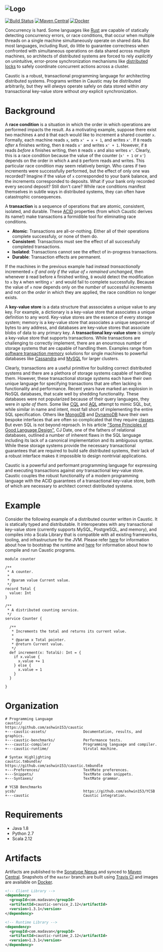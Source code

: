 ![Logo](https://github.com/ashwin153/caustic/blob/master/caustic-assets/images/banner.png)
---
[![Build Status](https://travis-ci.org/ashwin153/caustic.svg?branch=master)][3]
[![Maven Central](https://img.shields.io/maven-central/v/com.madavan/caustic-runtime_2.12.svg)][2]
[![Docker](https://img.shields.io/docker/build/ashwin153/caustic.svg)][4]

Concurrency is hard. Some languages like [Rust][5] are capable of statically detecting concurrency 
errors, or race conditions, that occur when multiple threads on a single machine simultaneously 
operate on shared data. But most languages, including Rust, do little to guarantee correctness when 
confronted with simultaneous operations on data shared across multiple machines, so architects of 
distributed systems are forced to rely *explicitly* on unintuitive, error-prone synchronization 
mechanisms like [distributed locks][8] to safely coordinate concurrent actions across a cluster.

Caustic is a robust, transactional programming language for architecting distributed systems. 
Programs written in Caustic may be distributed arbitrarily, but they will *always* operate safely on 
data stored within *any* transactional key-value store without *any* explicit synchronization.

# Background
A __race condition__ is a situation in which the order in which operations are performed impacts the 
result. As a motivating example, suppose there exist two machines ```A``` and ```B``` that each 
would like to increment a shared counter ```x```. Formally, each machine reads ```x```, sets 
```x' = x + 1```, and writes ```x'```. If ```B``` reads *after* ```A``` finishes writing, then 
```B``` reads ```x'``` and writes ```x' + 1```. However, if ```B``` reads *before* ```A``` finishes 
writing, then ```B``` reads ```x``` and also writes ```x'```. Clearly, this is a race condition 
because the value of the counter (```x' + 1``` or ```x'```) depends on the order in which ```A``` 
and ```B``` perform reads and writes. This particular race condition may seem relatively benign. Who 
cares if two increments were successfully performed, but the effect of only one was recorded? 
Imagine if the value of ```x``` corresponded to your bank balance, and the increments corresponded 
to deposits. What if your bank only recorded every second deposit? Still don't care? While race 
conditions manifest themselves in subtle ways in distributed systems, they can often have 
catastrophic consequences.

A __transaction__ is a sequence of operations that are atomic, consistent, isolated, and durable. 
These [ACID][6] properties (from which Caustic derives its name!) make transactions a formidible 
tool for eliminating race conditions. 

- __Atomic__: Transactions are all-or-nothing. Either all of their operations complete successfuly, 
  or none of them do.
- __Consistent__: Transactions must see the effect of all successfully completed transactions.
- __Isolated__: Transactions cannot see the effect of in-progress transactions.
- __Durable__: Transaction effects are permanent.

If the machines in the previous example had instead *transactionally* incremented ```x``` *if and 
only if the value of ```x``` remained unchanged*, then whenever ```B``` read before ```A``` finished 
writing, ```B``` would detect the modification to ```x``` by ```A``` when writing ```x'``` and 
would fail to complete successfully. Because the value of ```x``` now depends only on the
*number* of successful increments and not on the *order* in which they are applied, the race
condition no longer exists.

A __key-value store__ is a data structure that asssociates a unique value to any key. For example, a 
dictionary is a key-value store that associates a unique definition to any word. Key-value stores 
are the essence of every storage system; memory is a key-value store that associates a unique 
sequence of bytes to any address, and databases are key-value stores that associate blobs of data to 
any primary key. A __transactional key-value store__ is simply a key-value store that supports 
transactions. While transactions are challenging to correctly implement, there are an enourmous 
number of storage systems that are capable of handling them. Examples range from 
[software transaction memory][7] solutions for single machines to powerful databases like 
[Cassandra][8] and [MySQL][9] for larger clusters.

Clearly, transactions are a useful primitive for building correct distributed systems and there 
are a plethora of storage systems capable of handling them. However, these transactional storage 
systems each have their own unique language for specifying transactions that are often lacking in 
functionality and performance. Recent years have marked an explosion in NoSQL databases, that scale
well by shedding functionality. These databases were not popularized because of their query
languages, they were *in spite of them*. Some like [CQL][11] and [AQL][12] attempt to mimic SQL, 
but, while similar in name and intent, most fall short of implementing the entire SQL specification.
Others like [MongoDB][13] and [DynamoDB][14] have their own bespoke interfaces that are often so 
complicated that they require [classes][15]. But even SQL is not beyond reproach. In his article 
["Some Principles of Good Language Design"][10], CJ Date, one of the fathers of relational 
databases, outlined a number of inherent flaws in the SQL language including its lack of a canonical 
implementation and its ambiguous syntax. While these storage systems provide the necessary
transactional guarantees that are required to build safe distributed systems, their lack of a robust
interface makes it impossible to design nontrivial applications.

Caustic is a powerful and performant programming language for expressing and executing transactions
against *any* transactional key-value store. Caustic couples the robust functionality of a modern 
programming language with the ACID guarantees of a transactional key-value store, both of which are 
necessary to architect correct distributed systems.

# Example
Consider the following example of a distributed counter written in Caustic. It is statically typed
and distributable. It interoperates with any transactional key-value store (currently supports
MySQL, PostgreSQL, and memory), and compiles into a Scala Library that is compatible with all
existing frameworks, tooling, and infrastructure for the JVM. Please refer [here][16] for 
information about how to bootstrap the runtime and [here][17] for information about how to compile
and run Caustic programs.

```
module counter

/**
 * A counter.
 *
 * @param value Current value.
 */
record Total {
  value: Int
}

/**
 * A distributed counting service.
 */
service Counter {

  /**
   * Increments the total and returns its current value.
   *
   * @param x Total pointer.
   * @return Current value.
   */
  def increment(x: Total&): Int = {
    if x.value {
      x.value += 1
    } else {
      x.value = 1
    }
  }

}
```

# Organization
```
# Programming Language
caustic/                            https://github.com/ashwin153/caustic
+---caustic-assets/                 Documentation, results, and graphics.
+---caustic-benchmarks/             Performance tests.
+---caustic-compiler/               Programming language and compiler.
+---caustic-runtime/                Virutal machine.

# Syntax Highlighting
caustic.tmbundle/                   https://github.com/ashwin153/caustic.tmbundle
+---Preferences/                    TextMate preferences.
+---Snippets/                       TextMate code snippets.
+---Syntaxes/                       TextMate grammar.

# YCSB Benchmarks
ycsb/                               https://github.com/ashwin153/YCSB
+---caustic                         Caustic integration.
```

# Requirements
- Java 1.8
- Python 2.7
- Scala 2.12

# Artifacts
Artifacts are published to the [Sonatype Nexus][1] and synced to [Maven Central][2]. Snapshots of 
the ```master``` branch are built using [Travis CI][3] and images are available on [Docker][4]. 

```xml
<!-- Client Library -->
<dependency>
  <groupId>com.madavan</groupId>
  <artifactId>caustic-service_2.12</artifactId>
  <version>1.3.1</version>
</dependency>

<!-- Runtime Library -->
<dependency>
  <groupId>com.madavan</groupId>
  <artifactId>caustic-runtime_2.12</artifactId>
  <version>1.3.1</version>
</dependency>
```

[1]: https://oss.sonatype.org/index.html#nexus-search;quick~com.madavan
[2]: https://search.maven.org/#search%7Cga%7C1%7Cg%3A%22com.madavan%22
[3]: https://travis-ci.org/ashwin153/caustic
[4]: https://hub.docker.com/r/ashwin153/caustic/
[5]: https://blog.rust-lang.org/2015/04/10/Fearless-Concurrency.html
[6]: https://en.wikipedia.org/wiki/ACID
[7]: https://en.wikipedia.org/wiki/Software_transactional_memory
[8]: https://en.wikipedia.org/wiki/Distributed_lock_manager
[9]: https://en.wikipedia.org/wiki/Database_transaction
[10]: https://tinyurl.com/yc7hjvvz
[11]: https://docs.datastax.com/en/cql/3.1/cql/cql_intro_c.html
[12]: https://docs.arangodb.com/3.1/AQL/
[13]: https://www.mongodb.com
[14]: https://aws.amazon.com/dynamodb/
[15]: https://university.mongodb.com/
[16]: https://github.com/ashwin153/caustic/blob/master/caustic-runtime/README.md
[17]: https://github.com/ashwin153/caustic/tree/master/caustic-compiler

